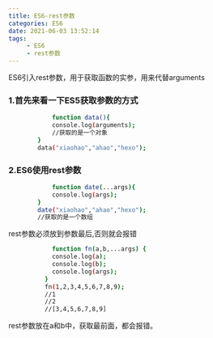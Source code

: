 ```yaml
---
title: ES6-rest参数
categories: ES6
date: 2021-06-03 13:52:14
tags: 
     - ES6 
     - rest参数
---
```

ES6引入rest参数，用于获取函数的实参，用来代替arguments
### 1.首先来看一下ES5获取参数的方式
```bash
            function data(){
            console.log(arguments);
            //获取的是一个对象
        }
        data("xiaohao","ahao","hexo");
```

### 2.ES6使用rest参数
```bash
            function date(...args){
            console.log(args);
        }
        date("xiaohao","ahao","hexo");
        //获取的是一个数组
```
rest参数必须放到参数最后,否则就会报错
```bash
            function fn(a,b,...args) {
            console.log(a);
            console.log(b);
            console.log(args);
          }
          fn(1,2,3,4,5,6,7,8,9);
          //1
          //2
          //[3,4,5,6,7,8,9]
```
rest参数放在a和b中，获取最前面，都会报错。

